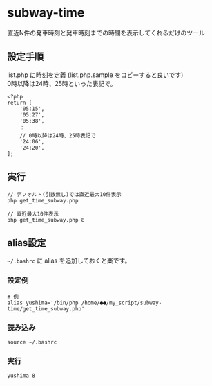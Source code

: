 # subway-time
直近N件の発車時刻と発車時刻までの時間を表示してくれるだけのツール

## 設定手順
list.php に時刻を定義 (list.php.sample をコピーすると良いです)  
0時以降は24時、25時といった表記で。
```
<?php
return [
    '05:15',
    '05:27',
    '05:38',
    ︙
    // 0時以降は24時、25時表記で
    '24:06',
    '24:20',
];
```

## 実行
```
// デフォルト(引数無し)では直近最大10件表示
php get_time_subway.php

// 直近最大10件表示
php get_time_subway.php 8
```

## alias設定
`~/.bashrc` に alias を追加しておくと楽です。  
### 設定例
```
# 例
alias yushima='/bin/php /home/●●/my_script/subway-time/get_time_subway.php'
```

### 読み込み
```
source ~/.bashrc
```

### 実行
```
yushima 8
```